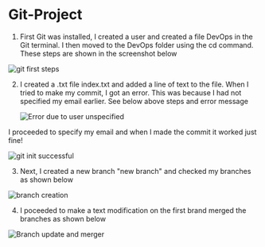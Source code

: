 # Git-Project
1. First Git was installed, I created a user and created a file DevOps in the Git terminal.
I then moved to the DevOps folder using the cd command. 
These steps are shown in the screenshot below

![git first steps ](https://github.com/oghare01/Git-Project/assets/141191975/5232371d-1d55-49fc-a7cc-02f1a17067ca)

2. I created a .txt file index.txt and added a line of text to the file.
   When I tried to make my commit, I got an error. This was because I had not specified my email earlier.
   See below above steps and error message

   ![Error due to user unspecified](https://github.com/oghare01/Git-Project/assets/141191975/c90e86c9-8d2e-4c2c-9579-8869fcec3922)

I proceeded to specify my email and when I made the commit it worked just fine!

![git init successful](https://github.com/oghare01/Git-Project/assets/141191975/3e7f81cd-0eb5-43f0-aed4-9890ad960b14)

3. Next, I created a new branch "new branch" and checked my branches as shown below

![branch creation](https://github.com/oghare01/Git-Project/assets/141191975/8fa35dd0-61ab-4be2-b997-734b50cfa446)


4. I poceeded to make a text modification on the first brand merged the branches as shown below

![Branch update and merger ](https://github.com/oghare01/Git-Project/assets/141191975/3d2c678b-8539-4b03-80a3-e1e2a4936f0e)

   
